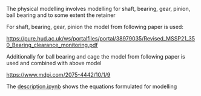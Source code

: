 The physical modelling involves modelling for shaft, bearing, gear, pinion, ball bearing and to some extent the retainer

For  shaft, bearing, gear, pinion the model from following paper is used:

https://pure.hud.ac.uk/ws/portalfiles/portal/38979035/Revised_MSSP21_350_Bearing_clearance_monitoring.pdf

Additionally for ball bearing and cage the model from following paper is used and combined with above model

https://www.mdpi.com/2075-4442/10/1/9

The [description.ipynb](https://github.com/im-ajaymeena/Spur-Gear-Vibration-Modelling/blob/main/description.ipynb) shows the equations formulated for modelling